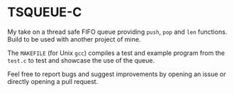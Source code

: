 # TSQUEUE-C
My take on a thread safe FIFO queue providing `push`, `pop` and `len` functions. Build to be used with another project of mine.

The `MAKEFILE` (for Unix `gcc`) compiles a test and example program from the `test.c` to test and showcase the use of the queue.

Feel free to report bugs and suggest improvements by opening an issue or directly opening a pull request.
